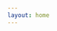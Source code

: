 ```yaml
---
layout: home
---
```


<!-- <p>
    Hi, I'm Fernando. I enjoy learning about AI and building cool things. Here you'll find my notes and what I'm working on 🤖 🏞️ 🖌️
</p> -->

<!-- The posts will be listed below by the theme -->
